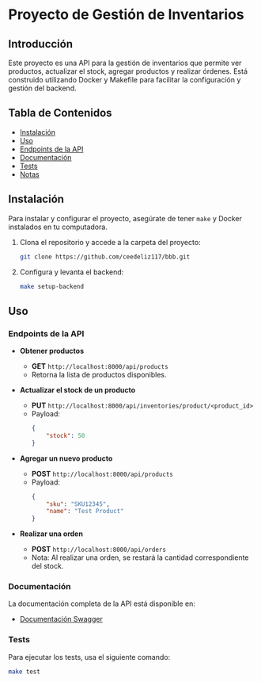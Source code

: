 # Proyecto de Gestión de Inventarios

## Introducción
Este proyecto es una API para la gestión de inventarios que permite ver productos, actualizar el stock, agregar productos y realizar órdenes. Está construido utilizando Docker y Makefile para facilitar la configuración y gestión del backend.

## Tabla de Contenidos
- [Instalación](#instalación)
- [Uso](#uso)
- [Endpoints de la API](#endpoints-de-la-api)
- [Documentación](#documentación)
- [Tests](#tests)
- [Notas](#notas)

## Instalación
Para instalar y configurar el proyecto, asegúrate de tener `make` y Docker instalados en tu computadora.

1. Clona el repositorio y accede a la carpeta del proyecto:
    ```bash
    git clone https://github.com/ceedeliz117/bbb.git
    ```

2. Configura y levanta el backend:
    ```bash
    make setup-backend
    ```

## Uso
### Endpoints de la API
- **Obtener productos**
    - **GET** `http://localhost:8000/api/products`
    - Retorna la lista de productos disponibles.

- **Actualizar el stock de un producto**
    - **PUT** `http://localhost:8000/api/inventories/product/<product_id>`
    - Payload:
        ```json
        {
            "stock": 50
        }
        ```

- **Agregar un nuevo producto**
    - **POST** `http://localhost:8000/api/products`
    - Payload:
        ```json
        {
            "sku": "SKU12345",
            "name": "Test Product"
        }
        ```

- **Realizar una orden**
    - **POST** `http://localhost:8000/api/orders`
    - Nota: Al realizar una orden, se restará la cantidad correspondiente del stock.

### Documentación
La documentación completa de la API está disponible en:
- [Documentación Swagger](http://localhost:8000/swagger/)

### Tests
Para ejecutar los tests, usa el siguiente comando:
```bash
make test


